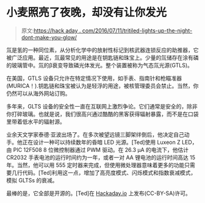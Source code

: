 # 小麦照亮了夜晚，却没有让你发光

> 原文:[https://hack aday . com/2016/07/11/tritiled-lights-up-the-night-dont-make-you-glow/](https://hackaday.com/2016/07/11/tritiled-lights-up-the-night-doesnt-make-you-glow/)

氚是氢的一种同位素，从分析化学中的放射性标记到核武器连锁反应的助推器，它被广泛应用。最近，氚最常见的用途是在钥匙链和珠宝上。少量的氚储存在涂有磷的玻璃管中。氚的β衰变导致磷光体发光。整个装置被称为气态氚光源(GTLS)。

在美国，GTLS 设备只允许在特定情况下使用，如手表、指南针和枪瞄准器(MURICA！).钥匙链和珠宝被认为是轻浮的用途，被核管理委员会禁止。当然，你仍然可以从海外网站订购。

多年来，GLTS 设备的安全性一直在互联网上激烈争论。它们通常是安全的，除非你打碎玻璃。也就是说，我们很高兴通过酷酷的黑客获得辐射暴露，而不是在口袋里带着低水平的辐射源。

业余天文学家泰德·亚波出场了。在多次被望远镜三脚架绊倒后，他决定自己动手。他正在设计一种可以持续数年的昏暗 LED 光源。[Ted]使用 Luxeon Z LED，由 PIC 12F508 8 位微控制器通过 PWM 驱动。在 26.3 μA 的电流下，他估计 CR2032 手表电池的运行时间约为一年，或者一对 AA 锂电池的运行时间高达 15 年。当然，他可以用 555 定时器来完成，但使用微处理器意味着更多的功能只需要几行代码。[Ted]利用这一点，增加了高亮度模式、闪烁模式和指数衰减模式，模拟 GLTSs 的衰减。

最棒的是，它全部是开源的。[Ted]在 [Hackaday.io](https://hackaday.io/project/11864-tritiled) 上发布(CC-BY-SA)许可。